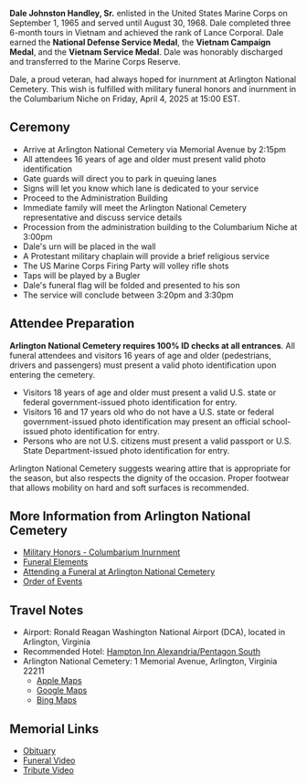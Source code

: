 **Dale Johnston Handley, Sr.** enlisted in the United States Marine Corps on September 1, 1965 and served until August 30, 1968. Dale completed three 6-month tours in Vietnam and achieved the rank of Lance Corporal. Dale earned the **National Defense Service Medal**, the **Vietnam Campaign Medal**, and the **Vietnam Service Medal**. Dale was honorably discharged and transferred to the Marine Corps Reserve.

Dale, a proud veteran, had always hoped for inurnment at Arlington National Cemetery. This wish is fulfilled with military funeral honors and inurnment in the Columbarium Niche on Friday, April 4, 2025 at 15:00 EST.

## Ceremony

* Arrive at Arlington National Cemetery via Memorial Avenue by 2:15pm
* All attendees 16 years of age and older must present valid photo identification
* Gate guards will direct you to park in queuing lanes
* Signs will let you know which lane is dedicated to your service
* Proceed to the Administration Building
* Immediate family will meet the Arlington National Cemetery representative and discuss service details
* Procession from the administration building to the Columbarium Niche at 3:00pm
* Dale's urn will be placed in the wall
* A Protestant military chaplain will provide a brief religious service
* The US Marine Corps Firing Party will volley rifle shots
* Taps will be played by a Bugler
* Dale's funeral flag will be folded and presented to his son
* The service will conclude between 3:20pm and 3:30pm

## Attendee Preparation

**Arlington National Cemetery requires 100% ID checks at all entrances**. All funeral attendees and visitors 16 years of age and older (pedestrians, drivers and passengers) must present a valid photo identification upon entering the cemetery.

* Visitors 18 years of age and older must present a valid U.S. state or federal government-issued photo identification for entry.
* Visitors 16 and 17 years old who do not have a U.S. state or federal government-issued photo identification may present an official school-issued photo identification for entry.
* Persons who are not U.S. citizens must present a valid passport or U.S. State Department-issued photo identification for entry.

Arlington National Cemetery suggests wearing attire that is appropriate for the season, but also respects the dignity of the occasion. Proper footwear that allows mobility on hard and soft surfaces is recommended.

## More Information from Arlington National Cemetery

* [Military Honors - Columbarium Inurnment](https://www.arlingtoncemetery.mil/Funerals/Funeral-Information/Visiting-Clergy-Guide/Military-Honors-Columbarium-Inurnment)
* [Funeral Elements](https://www.arlingtoncemetery.mil/Funerals/Funeral-Information/Funeral-Elements)
* [Attending a Funeral at Arlington National Cemetery](https://www.arlingtoncemetery.mil/Funerals/Attending-a-Funeral)
* [Order of Events](https://www.arlingtoncemetery.mil/Funerals/Attending-a-Funeral/Order-of-Events)

## Travel Notes

* Airport: Ronald Reagan Washington National Airport (DCA), located in Arlington, Virginia
* Recommended Hotel: [Hampton Inn Alexandria/Pentagon South](https://www.hotels.com/ho117700/hampton-inn-alexandria-pentagon-south-alexandria-united-states-of-america)
* Arlington National Cemetery: 1 Memorial Avenue, Arlington, Virginia 22211
    * [Apple Maps](https://maps.apple.com/place?auid=9314909648073005820)
    * [Google Maps](https://www.google.com/maps/place/1+Memorial+Ave,+Fort+Myer,+VA+22211/@38.8825875,-77.0712412,17z/data=!3m1!4b1!4m6!3m5!1s0x89b7b6f09967a3c3:0xde6350a4ed957167!8m2!3d38.8825834!4d-77.0686609!16s%2Fg%2F11b8z43dc3?entry=ttu&g_ep=EgoyMDI1MDIxMS4wIKXMDSoASAFQAw%3D%3D)
    * [Bing Maps](https://www.bing.com/maps?cp=38.882932%7E-77.065659&lvl=16.0)

## Memorial Links

* [Obituary](https://www.evansfuneralhome.com/obituaries/Dale-Handley?obId=31464835)
* [Funeral Video](https://www.youtube.com/watch?v=XoUMqee-Vx0)
* [Tribute Video](https://www.youtube.com/watch?v=4DZFOTFMbAE&t=2s)
